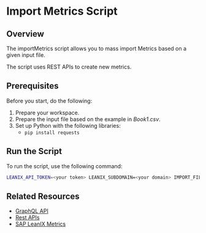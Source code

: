 # Import Metrics Script

## Overview

The importMetrics script allows you to mass import Metrics based on a given input file.

The script uses REST APIs to create new metrics.

## Prerequisites

Before you start, do the following:

1. Prepare your workspace.
2. Prepare the input file based on the example in *Book1.csv*.
3. Set up Python with the following libraries: 
    - `pip install requests`

## Run the Script

To run the script, use the following command:

```bash
LEANIX_API_TOKEN=<your token> LEANIX_SUBDOMAIN=<your domain> IMPORT_FILE=<your input file> python importMetrics.py
```

## Related Resources

- [GraphQL API](https://docs-eam.leanix.net/reference/graphql-tutorials)
- [Rest APIs](https://docs-eam.leanix.net/reference/rest-apis)
- [SAP LeanIX Metrics](https://docs-eam.leanix.net/docs/metrics)
